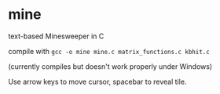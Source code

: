 # mine

text-based Minesweeper in C

compile with `gcc -o mine mine.c matrix_functions.c kbhit.c`

(currently compiles but doesn't work properly under Windows)

Use arrow keys to move cursor, spacebar to reveal tile.
